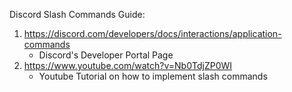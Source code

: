 Discord Slash Commands Guide: 
1. https://discord.com/developers/docs/interactions/application-commands
   * Discord's Developer Portal Page
2. https://www.youtube.com/watch?v=Nb0TdjZP0WI
   * Youtube Tutorial on how to implement slash commands
